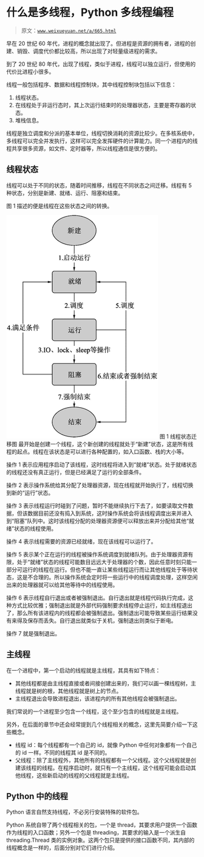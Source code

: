 # 什么是多线程，Python 多线程编程

> 原文：[`www.weixueyuan.net/a/665.html`](http://www.weixueyuan.net/a/665.html)

早在 20 世纪 60 年代，进程的概念就出现了。但进程是资源的拥有者，进程的创建、销毁、调度代价都比较高，所以出现了对轻量级进程的需求。

到了 20 世纪 80 年代，出现了线程，类似于进程，线程可以独立运行，但使用的代价比进程小很多。

线程一般包括程序、数据和线程控制块，其中线程控制块包括以下信息：

1.  线程状态。
2.  在线程处于非运行态时，其上次运行结束时的处理器状态，主要是寄存器的状态。
3.  堆栈信息。

线程是独立调度和分派的基本单位，线程切换消耗的资源比较少。在多核系统中，多线程可以完全并发执行，这样可以完全发挥硬件的计算能力。同一个进程内的线程共享很多资源，如文件、定时器等，所以线程通信是很方便的。

## 线程状态

线程可以处于不同的状态，随着时间推移，线程在不同状态之间迁移。线程有 5 种状态，分别是新建、就绪、运行、阻塞和结束。

图 1 描述的便是线程在这些状态之间的转换。

![线程状态迁移图](img/b638ea14072a058ed69ced4509dd44ba.png)
图 1 线程状态迁移图
最开始是创建一个线程，这个新创建的线程就处于“新建”状态，这是所有线程的起点。线程在该状态是可以进行各种配置的，如入口函数、栈的大小等。

操作 1 表示应用程序启动了该线程，这时线程将进入到“就绪”状态。处于就绪状态的线程还没有真正运行，但是已经满足了运行的全部条件。

操作 2 表示操作系统给其分配了处理器资源，现在线程就开始执行了，线程切换到新的“运行”状态。

操作 3 表示线程运行时碰到了问题，暂时不能继续执行下去了，如要读取文件数据，但该数据目前还没有捣入到系统，这时操作系统会将该线程调度出来并进入到“阻塞”队列中。这时该线程分配的处理器资源便可以释放出来并分配给其他“就绪”状态的线程使用。

操作 4 表示线程需要的资源已经就绪，现在该线程可以运行了。

操作 5 表示某个正在运行的线程被操作系统调度到就绪队列。由于处理器资源有限，处于“就绪”状态的线程可能数目远远大于处理器的个数，因此任意时刻只能一部分可运行的线程在运行。但也不能一直让某些线程运行而让其他线程处于等待状态，这是不合理的。所以操作系统会定时将一些运行中的线程调度处理，这样空闲出来的处理器就可以给其他等待中的线程使用。

操作 6 表示线程自行退出或者被强制退出。自行退出就是线程代码执行完成，这种方式比较优雅；强制退出就是外部代码强制要求线程停止运行，如主线程退出了，那么所有该进程内的线程都会被强制退出。强制退出可能导致某些运行结果没有来得及保存而丢失。自行退出就类似于关机，强制退出则类似于断电。

操作 7 就是强制退出。

## 主线程

在一个进程中，第一个启动的线程就是主线程，其具有如下特点：

*   其他线程都是由主线程直接或者间接创建出来的，我们可以画一棵线程树，主线程就是树的根，其他线程就是树上的节点。
*   主线程退出会导致进程退出，该进程内的所有其他线程会被强制退出。

我们常说的一个进程至少包含一个线程，这个至少包含的线程就是主线程。

另外，在后面的章节中还会经常提到几个线程相关的概念，这里先简要介绍一下这些概念。

*   线程 id：每个线程都有一个自己的 id，就像 Python 中任何对象都有一个自己的 id 一样。不同的线程其 id 是不同的。
*   父线程：除了主线程外，其他所有的线程都有一个父线程。这个父线程就是创建该线程的线程。在程序启动时，就只有一个主线程，这个线程可能会启动其他线程，这些新启动的线程的父线程就是主线程。

## Python 中的线程

Python 语言自然支持线程，不必另行安装特殊的软件包。

Python 系统自带了两个线程相关的包，一个是 thread，其要求用户提供一个函数作为线程的入口函数；另外一个包是 threading，其要求的输入是一个派生自 threading.Thread 类的实例对象。这两个包只是提供的接口函数不同，其内部的线程概念是一样的，后面分别对它们进行介绍。